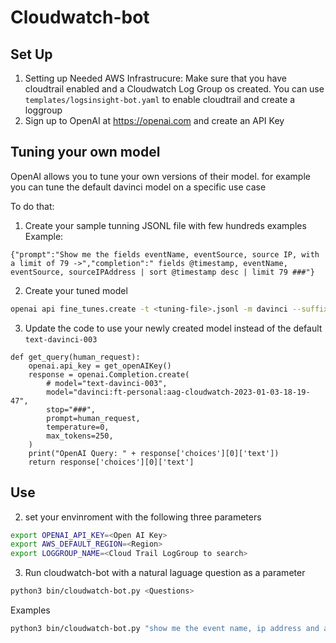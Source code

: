 # Cloudwatch-bot
## Set Up
1. Setting up Needed AWS Infrastrucure: Make sure that you have cloudtrail enabled and a Cloudwatch Log Group os created. You can use `templates/logsinsight-bot.yaml` to enable cloudtrail and create a loggroup
2. Sign up to OpenAI at https://openai.com and create an API Key

## Tuning your own model
OpenAI allows you to tune your own versions of their model. for example you can tune the default davinci model on a specific use case

To do that:
1. Create your sample tunning JSONL file with few hundreds examples
Example:
```
{"prompt":"Show me the fields eventName, eventSource, source IP, with a limit of 79 ->","completion":" fields @timestamp, eventName, eventSource, sourceIPAddress | sort @timestamp desc | limit 79 ###"}
```
2. Create your tuned model
```bash
openai api fine_tunes.create -t <tuning-file>.jsonl -m davinci --suffix <Personal Identifier>
```

3. Update the code to use your newly created model instead of the default `text-davinci-003`
```
def get_query(human_request):
    openai.api_key = get_openAIKey()
    response = openai.Completion.create(
        # model="text-davinci-003",
        model="davinci:ft-personal:aag-cloudwatch-2023-01-03-18-19-47",
        stop="###",
        prompt=human_request,
        temperature=0,
        max_tokens=250,
    )
    print("OpenAI Query: " + response['choices'][0]['text'])
    return response['choices'][0]['text']

```
## Use

2. set your envinroment with the following three parameters
```bash
export OPENAI_API_KEY=<Open AI Key>
export AWS_DEFAULT_REGION=<Region>
export LOGGROUP_NAME=<Cloud Trail LogGroup to search>
```
3. Run cloudwatch-bot with a natural laguage question as a parameter
```bash
python3 bin/cloudwatch-bot.py <Questions>
```

Examples
```bash
python3 bin/cloudwatch-bot.py "show me the event name, ip address and arn with a limit of 7 ->"
```